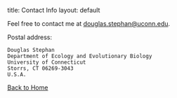 title: Contact Info
layout: default


Feel free to contact me at douglas.stephan@uconn.edu.

Postal address: 

    Douglas Stephan
    Department of Ecology and Evolutionary Biology 
    University of Connecticut 
    Storrs, CT 06269-3043
    U.S.A.

[Back to Home](https://douglas-stephan.github.io/)
